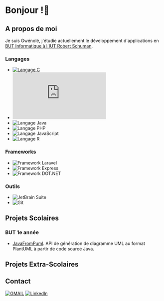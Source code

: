 # Bonjour !👋

## A propos de moi
Je suis Gwénolé, j'étudie actuellement le développement d'applications en [BUT Informatique à l'IUT Robert Schuman](https://iutrs.unistra.fr/formations/but-bachelor-universitaire-de-technologie/but-informatique).

### Langages

- [![Langage C](https://www.w3schools.com/c/)]()
- ![Langage C#](https://www.w3schools.com/cs/index.php)
- ![Langage Java]()
- ![Langage PHP]()
- ![Langage JavaScript]()
- ![Langage R]()

### Frameworks

- ![Framework Laravel]()
- ![Framework Express]()
- ![Framework DOT.NET]()

### Outils

- ![JetBrain Suite]()
- ![Git]()

## Projets Scolaires

### BUT 1e année
- [JavaFromPuml](https://github.com/gwenaf/PumlFromJava). API de génération de diagramme UML au format PlantUML à partir de code source Java.

## Projets Extra-Scolaires



## Contact
[![GMAIL](https://ssl.gstatic.com/ui/v1/icons/mail/rfr/logo_gmail_lockup_dark_1x_r5.png)](mailto:gwenole.allal@gmail.com) [![LinkedIn](https://content.linkedin.com/content/dam/me/business/en-us/amp/brand-site/v2/bg/LI-Bug.svg.original.svg)](https://www.linkedin.com/in/gw%C3%A9nol%C3%A9-allal/)

